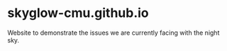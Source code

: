 # skyglow-cmu.github.io
Website to demonstrate the issues we are currently facing with the night sky.

